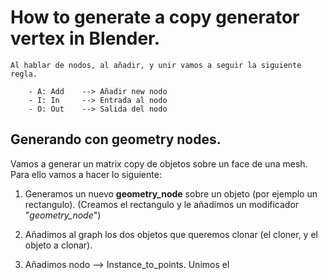 # How to generate a copy generator vertex in Blender.

    Al hablar de nodos, al añadir, y unir vamos a seguir la siguiente regla.

        - A: Add    --> Añadir new nodo
        - I: In     --> Entrada al nodo
        - O: Out    --> Salida del nodo

## Generando con geometry nodes.

Vamos a generar un matrix copy de objetos sobre un face de una mesh. Para ello vamos a hacer lo siguiente:

1. Generamos un nuevo **geometry_node** sobre un objeto (por ejemplo un rectangulo). (Creamos el rectangulo y le añadimos un modificador "_geometry_node_") 

2. Añadimos al graph los dos objetos que queremos clonar (el cloner, y el objeto a clonar).

3. Añadimos nodo --> Instance_to_points. Unimos el 